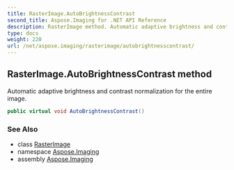 ```yaml
---
title: RasterImage.AutoBrightnessContrast
second_title: Aspose.Imaging for .NET API Reference
description: RasterImage method. Automatic adaptive brightness and contrast normalization for the entire image
type: docs
weight: 220
url: /net/aspose.imaging/rasterimage/autobrightnesscontrast/
---
```

## RasterImage.AutoBrightnessContrast method

Automatic adaptive brightness and contrast normalization for the entire image.

```csharp
public virtual void AutoBrightnessContrast()
```

### See Also

* class [RasterImage](../)
* namespace [Aspose.Imaging](../../rasterimage/)
* assembly [Aspose.Imaging](../../../)


